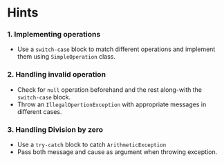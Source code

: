 # Hints

### 1. Implementing operations

* Use a `switch-case` block to match different operations and implement them using `SimpleOperation` class.

### 2. Handling invalid operation

* Check for `null` operation beforehand and the rest along-with the `switch-case` block.
* Throw an `IllegalOpertionException` with appropriate messages in different cases.

### 3. Handling Division by zero

* Use a `try-catch` block to catch `ArithmeticException`
* Pass both message and cause as argument when throwing exception.